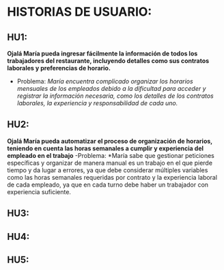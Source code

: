 # HISTORIAS DE USUARIO:

## HU1:
**Ojalá María pueda ingresar fácilmente la información de todos los trabajadores del restaurante, incluyendo detalles como sus contratos laborales y preferencias de horario.**
   - Problema:
*María encuentra complicado organizar los horarios mensuales de los empleados debido a la dificultad para acceder y registrar la información necesaria, como los detalles de los contratos laborales, la experiencia y responsabilidad de cada uno.*

## HU2:
**Ojalá María pueda automatizar el proceso de organización de horarios, teniendo en cuenta las horas semanales a cumplir y experiencia del empleado en el trabajo** 
-Problema:
*María sabe que gestionar peticiones específicas y organizar de manera manual es un trabajo en el que pierde tiempo y da lugar a errores, ya que debe considerar múltiples variables como las horas semanales requeridas por contrato y la experiencia laboral de cada empleado, ya que en cada turno debe haber un trabajador con experiencia suficiente.

## HU3:

## HU4:

## HU5:

